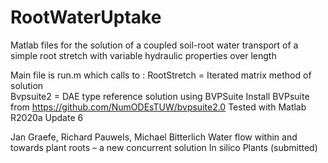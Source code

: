 # RootWaterUptake
Matlab files for the solution of a coupled soil-root water transport of a
simple root stretch with variable hydraulic properties over length

Main file is run.m which calls to : 
RootStretch   = Iterated matrix method of solution                
Bvpsuite2      =  DAE type reference solution using BVPSuite
Install BVPsuite from  https://github.com/NumODEsTUW/bvpsuite2.0
Tested with Matlab R2020a Update 6

Jan Graefe, Richard Pauwels, Michael Bitterlich
Water flow within and towards plant roots – a new concurrent solution
In silico Plants (submitted)
